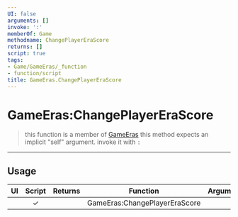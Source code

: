 ```yaml
---
UI: false
arguments: []
invoke: ':'
memberOf: Game
methodname: ChangePlayerEraScore
returns: []
script: true
tags:
- Game/GameEras/_function
- function/script
title: GameEras.ChangePlayerEraScore
---
```

# GameEras:ChangePlayerEraScore
> this function is a member of [GameEras](civ-6/lua/GameEras.md)
> this method expects an implicit "self" argument. invoke it with `:`
-----
## Usage
|  UI | Script | Returns | Function | Arguments |
|:---:|:------:|-------:|:--------:|:---------|
| |✓||GameEras:ChangePlayerEraScore||
